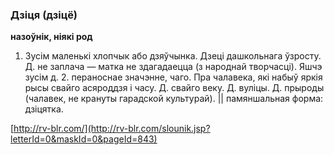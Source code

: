 ### Дзіця (дзіцё)
**назоўнік, ніякі род**

1. Зусім маленькі хлопчык або дзяўчынка. Дзеці дашкольнага ўзросту. Д. не заплача — матка не здагадаецца (з народнай творчасці). Яшчэ зусім д. 2. пераноснае значэнне, чаго. Пра чалавека, які набыў яркія рысы свайго асяроддзя і часу. Д. свайго веку. Д. вуліцы. Д. прыроды (чалавек, не крануты гарадской культурай). || памяншальная форма: дзіцятка.

<a rel="author">[http://rv-blr.com/](http://rv-blr.com/slounik.jsp?letterId=0&maskId=0&pageId=843)</a>
